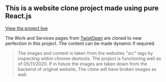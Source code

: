 
## This is a website clone project made using pure React.js
[View the project live](https://peaceful-bassi-d5dfd6.netlify.app/)

The Work and Services pages from [TwistOpen](https://twistopen.in) are cloned to near perfection in this project.
The content can be made dynamic if required.

>The images and content is taken from the websites "src" tags by inspecting within chrome devtools. The project is functioning well as of 05/11/2020. If in future the images are taken down from the backend of original website, The clone will have broken images as well.
